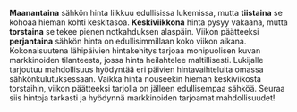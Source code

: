 **Maanantaina** sähkön hinta liikkuu edullisissa lukemissa, mutta **tiistaina** se kohoaa hieman kohti keskitasoa. **Keskiviikkona** hinta pysyy vakaana, mutta **torstaina** se tekee pienen notkahduksen alaspäin. Viikon päätteeksi **perjantaina** sähkön hinta on edullisimmillaan koko viikon aikana. Kokonaisuutena lähipäivien hintakehitys tarjoaa monipuolisen kuvan markkinoiden tilanteesta, jossa hinta heilahtelee maltillisesti. Lukijalle tarjoutuu mahdollisuus hyödyntää eri päivien hintavaihteluita omassa sähkönkulutuksessaan. Vaikka hinta nouseekin hieman keskiviikosta torstaihin, viikon päätteeksi tarjolla on jälleen edullisempaa sähköä. Seuraa siis hintoja tarkasti ja hyödynnä markkinoiden tarjoamat mahdollisuudet!